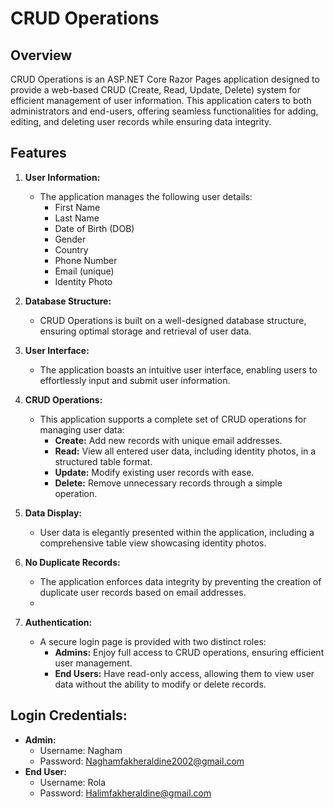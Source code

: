# CRUD Operations

## Overview

CRUD Operations is an ASP.NET Core Razor Pages application designed to provide a web-based CRUD (Create, Read, Update, Delete) system for efficient management of user information. This application caters to both administrators and end-users, offering seamless functionalities for adding, editing, and deleting user records while ensuring data integrity.

## Features

1. **User Information:**
   - The application manages the following user details:
      - First Name
      - Last Name
      - Date of Birth (DOB)
      - Gender
      - Country
      - Phone Number
      - Email (unique)
      - Identity Photo

2. **Database Structure:**
   - CRUD Operations is built on a well-designed database structure, ensuring optimal storage and retrieval of user data.

3. **User Interface:**
   - The application boasts an intuitive user interface, enabling users to effortlessly input and submit user information.

4. **CRUD Operations:**
   - This application supports a complete set of CRUD operations for managing user data:
      - **Create:** Add new records with unique email addresses.
      - **Read:** View all entered user data, including identity photos, in a structured table format.
      - **Update:** Modify existing user records with ease.
      - **Delete:** Remove unnecessary records through a simple operation.

5. **Data Display:**
   - User data is elegantly presented within the application, including a comprehensive table view showcasing identity photos.

6. **No Duplicate Records:**
   - The application enforces data integrity by preventing the creation of duplicate user records based on email addresses.
   - 
7. **Authentication:**
   - A secure login page is provided with two distinct roles:
      - **Admins:** Enjoy full access to CRUD operations, ensuring efficient user management.
      - **End Users:** Have read-only access, allowing them to view user data without the ability to modify or delete records.
## Login Credentials:
- **Admin:**
   - Username: Nagham
   - Password: Naghamfakheraldine2002@gmail.com
- **End User:**
   - Username: Rola
   - Password: Halimfakheraldine@gmail.com
